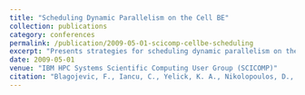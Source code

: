 ```yaml
---
title: "Scheduling Dynamic Parallelism on the Cell BE"
collection: publications
category: conferences
permalink: /publication/2009-05-01-scicomp-cellbe-scheduling
excerpt: "Presents strategies for scheduling dynamic parallelism on the Cell Broadband Engine architecture, addressing challenges in runtime system support and performance optimization."
date: 2009-05-01
venue: "IBM HPC Systems Scientific Computing User Group (SCICOMP)"
citation: "Blagojevic, F., Iancu, C., Yelick, K. A., Nikolopoulos, D., Rose, B., & Curtis-Maury, M. (2009). Scheduling Dynamic Parallelism on the Cell BE. In *Proceedings of the 15th Meeting of the IBM HPC Systems Scientific Computing User Group (SCICOMP)*, May."
---
```

